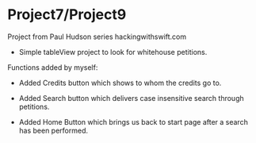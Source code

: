 # Project7/Project9
Project from Paul Hudson series hackingwithswift.com

- Simple tableView project to look for whitehouse petitions. 

Functions added by myself:

   - Added Credits button which shows to whom the credits go to.

   - Added Search button which delivers case insensitive search through petitions.

   - Added Home Button which brings us back to start page after a search has been performed. 
